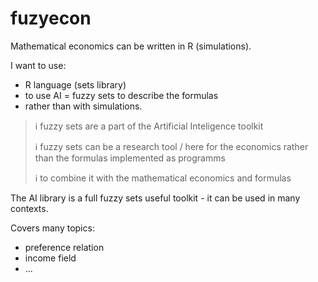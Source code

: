 # fuzyecon
Mathematical economics can be written in R (simulations).

I want to use:
* R language (sets library)
* to use AI = fuzzy sets to describe the formulas 
* rather than with simulations.

> ℹ️ fuzzy sets are a part of the Artificial Inteligence toolkit
> 
> ℹ️ fuzzy sets can be a research tool / here for the economics rather than the formulas implemented as programms
> 
> ℹ️ to combine it with the mathematical economics and formulas

The AI library is a full fuzzy sets useful toolkit - it can be used in many contexts.

Covers many topics:

* preference relation
* income field
* ...
